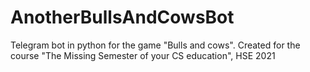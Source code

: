 # AnotherBullsAndCowsBot
Telegram bot in python for the game "Bulls and cows". Created for the course "The Missing Semester of your CS education", HSE 2021
